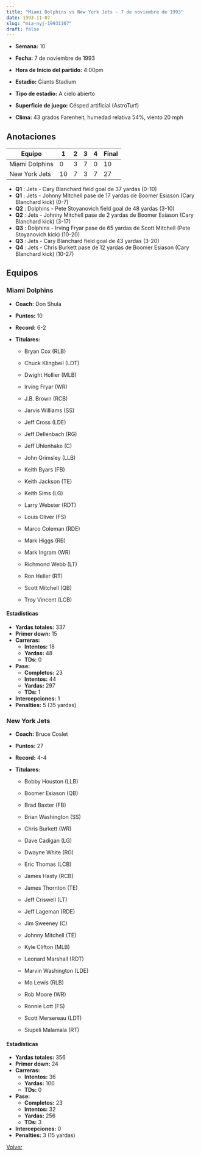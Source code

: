 ```yaml
---
title: "Miami Dolphins vs New York Jets - 7 de noviembre de 1993"
date: 1993-11-07
slug: "mia-nyj-19931107"
draft: false
---
```


* **Semana:** 10
* **Fecha:** 7 de noviembre de 1993

* **Hora de Inicio del partido:** 4:00pm
* **Estadio:** Giants Stadium
* **Tipo de estadio:** A cielo abierto
* **Superficie de juego:** Césped artificial (AstroTurf)
* **Clima:** 43 grados Farenheit, humedad relativa 54%, viento 20 mph





## Anotaciones
| Equipo | 1 | 2 | 3 | 4 | Final |
|--------|---|---|---|---|-------|
| Miami Dolphins  | 0 | 3 | 7 | 0  | 10 |
| New York Jets  | 10 | 7 | 3 | 7  | 27 |
* **Q1** : Jets - Cary Blanchard field goal de 37 yardas (0-10)
* **Q1** : Jets - Johnny Mitchell pase de 17 yardas de Boomer Esiason (Cary Blanchard kick) (0-7)
* **Q2** : Dolphins - Pete Stoyanovich field goal de 48 yardas (3-10)
* **Q2** : Jets - Johnny Mitchell pase de 2 yardas de Boomer Esiason (Cary Blanchard kick) (3-17)
* **Q3** : Dolphins - Irving Fryar pase de 65 yardas de Scott Mitchell (Pete Stoyanovich kick) (10-20)
* **Q3** : Jets - Cary Blanchard field goal de 43 yardas (3-20)
* **Q4** : Jets - Chris Burkett pase de 12 yardas de Boomer Esiason (Cary Blanchard kick) (10-27)


## Equipos


### Miami Dolphins
* **Coach:** Don Shula
* **Puntos:** 10
* **Record:** 6-2
* **Titulares:** 

  * Bryan Cox (RLB) 

  * Chuck Klingbeil (LDT) 

  * Dwight Hollier (MLB) 

  * Irving Fryar (WR) 

  * J.B. Brown (RCB) 

  * Jarvis Williams (SS) 

  * Jeff Cross (LDE) 

  * Jeff Dellenbach (RG) 

  * Jeff Uhlenhake (C) 

  * John Grimsley (LLB) 

  * Keith Byars (FB) 

  * Keith Jackson (TE) 

  * Keith Sims (LG) 

  * Larry Webster (RDT) 

  * Louis Oliver (FS) 

  * Marco Coleman (RDE) 

  * Mark Higgs (RB) 

  * Mark Ingram (WR) 

  * Richmond Webb (LT) 

  * Ron Heller (RT) 

  * Scott Mitchell (QB) 

  * Troy Vincent (LCB) 

#### Estadísticas
* **Yardas totales:** 337
* **Primer down:** 15
* **Carreras:**
  * **Intentos:** 18
  * **Yardas:** 48
  * **TDs:** 0
* **Pase:**
  * **Completos:** 23
  * **Intentos:** 44
  * **Yardas:** 297
  * **TDs:** 1
* **Intercepciones:** 1
* **Penalties:** 5 (35 yardas)

### New York Jets
* **Coach:** Bruce Coslet
* **Puntos:** 27
* **Record:** 4-4
* **Titulares:** 

  * Bobby Houston (LLB) 

  * Boomer Esiason (QB) 

  * Brad Baxter (FB) 

  * Brian Washington (SS) 

  * Chris Burkett (WR) 

  * Dave Cadigan (LG) 

  * Dwayne White (RG) 

  * Eric Thomas (LCB) 

  * James Hasty (RCB) 

  * James Thornton (TE) 

  * Jeff Criswell (LT) 

  * Jeff Lageman (RDE) 

  * Jim Sweeney (C) 

  * Johnny Mitchell (TE) 

  * Kyle Clifton (MLB) 

  * Leonard Marshall (RDT) 

  * Marvin Washington (LDE) 

  * Mo Lewis (RLB) 

  * Rob Moore (WR) 

  * Ronnie Lott (FS) 

  * Scott Mersereau (LDT) 

  * Siupeli Malamala (RT) 

#### Estadísticas
* **Yardas totales:** 356
* **Primer down:** 24
* **Carreras:**
  * **Intentos:** 36
  * **Yardas:** 100
  * **TDs:** 0
* **Pase:**
  * **Completos:** 23
  * **Intentos:** 32
  * **Yardas:** 256
  * **TDs:** 3
* **Intercepciones:** 0
* **Penalties:** 3 (15 yardas)


[Volver](/historia/1993)
